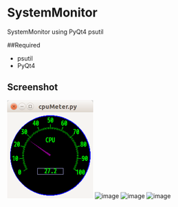 # SystemMonitor
SystemMonitor using PyQt4 psutil

##Required
* psutil
* PyQt4

## Screenshot
![image](https://github.com/Mithrilwoodrat/PyQtMeter/blob/master/screenshots/cpuMeter.png)
![image](https://github.com/Mithrilwoodrat/PyQtMeter/blob/master/screenshots/memMeter.png)
![image](https://github.com/Mithrilwoodrat/PyQtMeter/blob/master/screenshots/hdHistogram.png)
![image](https://github.com/Mithrilwoodrat/PyQtMeter/blob/master/screenshots/networkCurveGraph.png)
